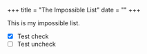 +++
title = "The Impossible List"
date = ""
+++

This is my impossible list.  
- [x] Test check
- [ ] Test uncheck
